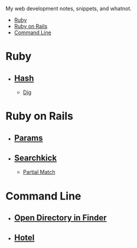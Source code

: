 My web development notes, snippets, and whatnot.

* [Ruby](#ruby)
* [Ruby on Rails](#ruby-on-rails)
* [Command Line](#command-line)

# Ruby

  * ## [Hash](ruby/hash.md)

    * [Dig](ruby/hash.md#dig)


# Ruby on Rails

  * ## [Params](rails/params.md)

  * ## [Searchkick](rails/searchkick.md)

    * [Partial Match](rails/searchkick.md#partial-match)

# Command Line

  * ## [Open Directory in Finder](command-line.md#open-directory-in-finder)

  * ## [Hotel](command-line.md#hotel)
